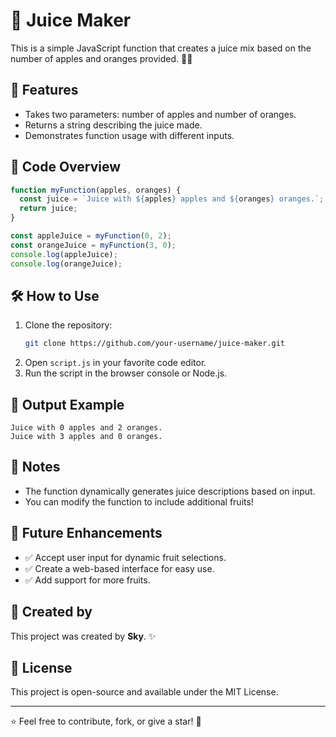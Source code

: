 # 🥤 Juice Maker

This is a simple JavaScript function that creates a juice mix based on the number of apples and oranges provided. 🍏🍊

## 🚀 Features
- Takes two parameters: number of apples and number of oranges.
- Returns a string describing the juice made.
- Demonstrates function usage with different inputs.

## 📜 Code Overview
```javascript
function myFunction(apples, oranges) {
  const juice = `Juice with ${apples} apples and ${oranges} oranges.`;
  return juice;
}

const appleJuice = myFunction(0, 2);
const orangeJuice = myFunction(3, 0);
console.log(appleJuice);
console.log(orangeJuice);
```

## 🛠️ How to Use
1. Clone the repository:
   ```sh
   git clone https://github.com/your-username/juice-maker.git
   ```
2. Open `script.js` in your favorite code editor.
3. Run the script in the browser console or Node.js.

## 📢 Output Example
```
Juice with 0 apples and 2 oranges.
Juice with 3 apples and 0 oranges.
```

## 📌 Notes
- The function dynamically generates juice descriptions based on input.
- You can modify the function to include additional fruits!

## 🎯 Future Enhancements
- ✅ Accept user input for dynamic fruit selections.
- ✅ Create a web-based interface for easy use.
- ✅ Add support for more fruits.

## 📜 Created by
This project was created by **Sky**. ✨

## 📜 License
This project is open-source and available under the MIT License.

---

⭐ Feel free to contribute, fork, or give a star! 🌟
